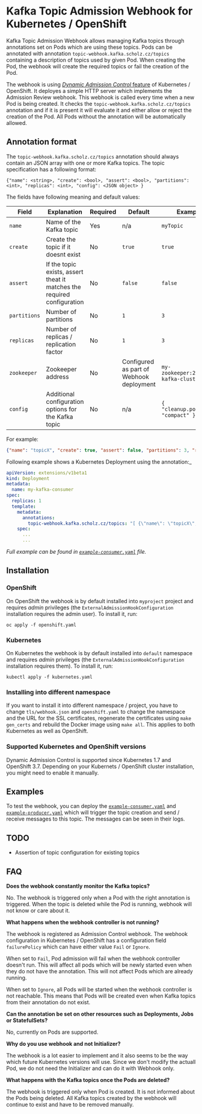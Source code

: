 # Kafka Topic Admission Webhook for Kubernetes / OpenShift

Kafka Topic Admission Webhook allows managing Kafka topics through annotations set on Pods which are using these topics. Pods 
can be annotated with annotation `topic-webhook.kafka.scholz.cz/topics` containing a description of topics used by 
given Pod. When creating the Pod, the webhook will create the required topics or fail the creation of the Pod.

The webhook is using [*Dynamic Admission Control* feature](https://v1-7.docs.kubernetes.io/docs/admin/extensible-admission-controllers/#external-admission-webhooks) of Kubernetes / OpenShift. 
It deployes a simple HTTP server which implements the Admission Review webhook. This webhook is called every time when 
a new Pod is being created. It checks the `topic-webhook.kafka.scholz.cz/topics` annotation and if it is present it 
will evaluate it and either allow or reject the creation of the Pod. All Pods without the annotation will be 
automatically allowed. 

## Annotation format

The `topic-webhook.kafka.scholz.cz/topics` annotation should always contain an JSON array with one or more Kafka 
topics. The topic specification has a following format:
```
{"name": <string>, "create": <bool>, "assert": <bool>, "partitions": <int>, "replicas": <int>, "config": <JSON object> }
```

The fields have following meaning and default values:

| Field | Explanation | Required | Default | Example |
|-------|-------------|----------|---------|---------|
| `name` | Name of the Kafka topic | Yes | n/a | `myTopic` |
| `create` | Create the topic if it doesnt exist | No | `true` | `true` |
| `assert` | If the topic exists, assert theat it matches the required configuration | No | `false` | `false` |
| `partitions` | Number of partitions | No | `1` | `3` |
| `replicas` | Number of replicas / replication factor | No | `1` | `3` |
| `zookeeper` | Zookeeper address | No | Configured as part of Webhook deployment | `my-zookeeper:2181/my-kafka-cluster` |
| `config` | Additional configuration options for the Kafka topic | No | n/a | `{ "cleanup.policy": "compact" }` |


For example:
```json
{"name": "topicX", "create": true, "assert": false, "partitions": 3, "replicas": 3, "config": { "cleanup.policy": "compact" } }
```

Following example shows a Kubernetes Deployment using the annotation:_
```yaml
apiVersion: extensions/v1beta1
kind: Deployment
metadata:
  name: my-kafka-consumer
spec:
  replicas: 1
  template:
    metadata:
      annotations:
        topic-webhook.kafka.scholz.cz/topics: "[ {\"name\": \"topicX\", \"create\": true, \"assert\": false, \"partitions\": 3, \"replicas\": 3, \"config\": { \"cleanup.policy\": \"compact\" } }, {\"name\": \"topicY\", \"create\": true, \"assert\": false } ]"
    spec:
      ...
      ...
```

*Full example can be found in [`example-consumer.yaml`](example-consumer.yaml) file.*

## Installation

### OpenShift

On OpenShift the webhook is by default installed into `myproject` project and requires *admin* privileges (the 
`ExternalAdmissionHookConfiguration` installation requires the admin user). To install it, run:
```
oc apply -f openshift.yaml
```  

### Kubernetes

On Kubernetes the webhook is by default installed into `default` namespace and requires *admin* privileges (the 
`ExternalAdmissionHookConfiguration` installation requires them). To install it, run:
```
kubectl apply -f kubernetes.yaml
```  

### Installing into different namespace

If you want to install it into different namespace / project, you have to change `tls/webhook.json` and `openshift.yaml` to change 
the namespace and the URL for the SSL certificates, regenerate the certificates using `make gen_certs` and rebuild the 
Docker image using `make all`. This applies to both Kubernetes as well as OpenShift.

### Supported Kubernetes and OpenShift versions

Dynamic Admission Control is supported since Kubernetes 1.7 and OpenShift 3.7. Depending on your Kubernets / OpenShift 
cluster installation, you might need to enable it manually.

## Examples

To test the webhook, you can deploy the [`example-consumer.yaml`](example-consumer.yaml) and [`example-producer.yaml`](example-producer.yaml) 
which will trigger the topic creation and send / receive messages to this topic. The messages can be seen in their logs.

## TODO

* Assertion of topic configuration for existing topics

## FAQ

**Does the webhook constantly monitor the Kafka topics?**

No. The webhook is triggered only when a Pod with the right annotation is triggered. When the topic is deleted while 
the Pod is running, webhook will not know or care about it.

**What happens when the webhook controller is not running?** 

The webhook is registered as Admission Control webhook. The webhook configuration in Kubernetes / OpenShift has a 
configuration field `failurePolicy` which can have either value `Fail` or `Ignore`. 

When set to `Fail`, Pod admission will fail when the webhook controller doesn't run. This will affect all pods which 
will be newly started even when they do not have the annotation. This will not affect Pods which are already running.

When set to `Ignore`, all Pods will be started when the webhook controller is not reachable. This means that Pods will 
be created even when Kafka topics from their annotation do not exist.

**Can the annotation be set on other resources such as Deployments, Jobs or StatefulSets?**

No, currently on Pods are supported.

**Why do you use webhook and not Initializer?**

The webhook is a lot easier to implement and it also seems to be the way which future Kubernetes versions will use. 
Since we don't modify the actuall Pod, we do not need the Initializer and can do it with Webhook only.

**What happens with the Kafka topics once the Pods are deleted?**

The webhook is triggered only when Pod is created. It is not informed about the Pods being deleted. All Kafka topics 
created by the webhook will continue to exist and have to be removed manually.